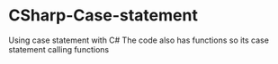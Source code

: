 # CSharp-Case-statement
Using case statement with C#
The code also has functions so its case statement calling functions
